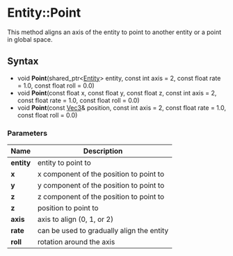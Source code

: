 # Entity::Point #
This method aligns an axis of the entity to point to another entity or a point in global space.

## Syntax ##
- void **Point**(shared_ptr<[Entity](CPP_Entity_32f.md)\> entity, const int axis = 2, const float rate = 1.0, const float roll = 0.0) 
- void **Point**(const float x, const float y, const float z, const int axis = 2, const float rate = 1.0, const float roll = 0.0) 
- void **Point**(const [Vec3](CPP_Entity.md)& position, const int axis = 2, const float rate = 1.0, const float roll = 0.0) 

### Parameters ###
| Name | Description |
| --- | --- |
| **entity** | entity to point to |
| **x** | x component of the position to point to |
| **y** | y component of the position to point to |
| **z** | z component of the position to point to |
| **z** | position to point to |
| **axis** | axis to align (0, 1, or 2) | 
| **rate** | can be used to gradually align the entity | 
| **roll** | rotation around the axis |
